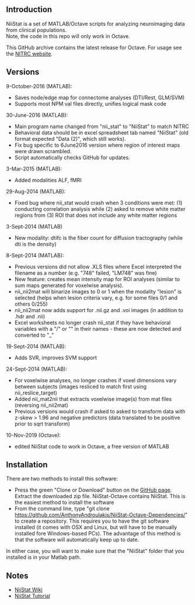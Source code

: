 ## Introduction

NiiStat is a set of MATLAB/Octave scripts for analyzing neuroimaging data from clinical populations.       
Note, the code in this repo will only work in Octave.

This GitHub archive contains the latest release for Octave. For usage see the [NITRC website](http://www.nitrc.org/projects/niistat/).

## Versions

9-October-2016 (MATLAB):
 - Saves node/edge map for connectome analyses (DTI/Rest, GLM/SVM)
 - Supports most NPM val files directly, unifies logical mask code

30-June-2016 (MATLAB):
 - Main program name changed from "nii_stat" to "NiiStat" to match NITRC
 - Behavioral data should be in excel spreadsheet tab named "NiiStat" (old format expected "Data (2)", which still works).
 - Fix bug specific to 6June2016 version where region of interest maps were drawn scrambled.
 - Script automatically checks GitHub for updates.

3-Mar-2015 (MATLAB):
 - Added modalities ALF, fMRI

29-Aug-2014 (MATLAB):
 - Fixed bug where nii_stat would crash when 3 conditions were met: (1) conducting correlation analysis while (2) asked to remove white matter regions from (3) ROI that does not include any white matter regions

3-Sept-2014 (MATLAB)
 - New modality: dtifc is the fiber count for diffusion tractography (while dti is the density)

8-Sept-2014 (MATLAB):
 - Previous versions did not allow .XLS files where Excel interpreted the filename as a number (e.g. "748" failed, "LM748" was fine)
 - New feature: creates mean intensity map for ROI analyses (similar to sum maps generated for voxelwise analysis).
 - nii_nii2mat will binarize images to 0 or 1 when the modality "lesion" is selected (helps when lesion criteria vary, e.g. for some files 0/1 and others 0/255)
 - nii_nii2mat now adds support for .nii.gz and .voi images (in addition to .hdr and .nii)
 - Excel worksheets no longer crash nii_stat if they have behavioral variables with a "/" or "\" in their names - these are now detected and converted to "_"

19-Sept-2014 (MATLAB):
 - Adds SVR, improves SVM support

24-Sept-2014 (MATLAB):
 - For voxelwise analyses, no longer crashes if voxel dimensions vary between subjects (images resliced to match first using nii_reslice_target)
 - Added nii_mat2nii that extracts voxelwise image(s) from mat files (reversing nii_nii2mat)
 - Previous versions would crash if asked to asked to transform data with z-skew > 1.96 and negative predictors (data translated to be positive prior to sqrt transform)

10-Nov-2019 (Octave):
 - edited NiiStat code to work in Octave, a free version of MATLAB

## Installation

There are two methods to install this software:

 - Press the green "Clone or Download" button on the [GitHub page](https://github.com/AnthonyAndroulakis/NiiStat-Octave-Dependencies/). Extract the downloaded zip file. NiiStat-Octave contains NiiStat. This is the easiest method to install the software
 - From the command line, type "git clone https://github.com/AnthonyAndroulakis/NiiStat-Octave-Dependencies/" to create a repository. This requires you to have the git software installed (it comes with OSX and Linux, but will have to be manually installed fore Windows-based PCs). The advantage of this method is that the software will automatically keep up to date.

In either case, you will want to make sure that the "NiiStat" folder that you installed is in your Matlab path.

## Notes

 - [NiiStat Wiki](https://www.nitrc.org/plugins/mwiki/index.php/niistat:MainPage)
 - [NiiStat Tutorial](https://www.nitrc.org/plugins/mwiki/index.php/niistat:TutorialPage)
